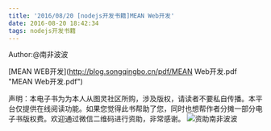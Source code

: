 ```yaml
---
title: '2016/08/20 [nodejs开发书籍]MEAN Web开发'
date: 2016-08-20 18:42:34
tags: nodejs开发书籍
---
```

Author:@南非波波

[MEAN WEB开发](http://blog.songqingbo.cn/pdf/MEAN Web开发.pdf "MEAN Web开发.pdf")


声明：本电子书为为本人从图灵社区所购，涉及版权，请读者不要私自传播。本平台仅提供在线阅读功能。如果您觉得此书帮助了您，同时也想帮作者分摊一部分电子书版权费。欢迎通过微信二维码进行资助，非常感谢。
![资助南非波波](http://blog.songqingbo.cn/img/微信收款.png)